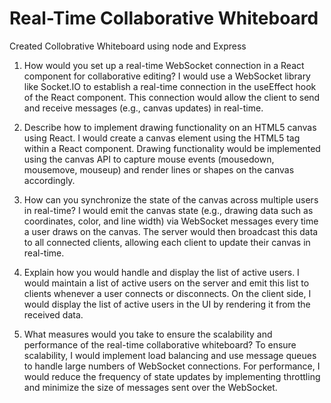# Real-Time Collaborative Whiteboard
 Created Collobrative Whiteboard using node and Express

1. How would you set up a real-time WebSocket connection in a React component for collaborative editing?
I would use a WebSocket library like Socket.IO to establish a real-time connection in the useEffect hook of the React component. This connection would allow the client to send and receive messages (e.g., canvas updates) in real-time.

2. Describe how to implement drawing functionality on an HTML5 canvas using React.
I would create a canvas element using the HTML5 <canvas> tag within a React component. Drawing functionality would be implemented using the canvas API to capture mouse events (mousedown, mousemove, mouseup) and render lines or shapes on the canvas accordingly.

3. How can you synchronize the state of the canvas across multiple users in real-time?
I would emit the canvas state (e.g., drawing data such as coordinates, color, and line width) via WebSocket messages every time a user draws on the canvas. The server would then broadcast this data to all connected clients, allowing each client to update their canvas in real-time.

4. Explain how you would handle and display the list of active users.
I would maintain a list of active users on the server and emit this list to clients whenever a user connects or disconnects. On the client side, I would display the list of active users in the UI by rendering it from the received data.

5. What measures would you take to ensure the scalability and performance of the real-time collaborative whiteboard?
To ensure scalability, I would implement load balancing and use message queues to handle large numbers of WebSocket connections. For performance, I would reduce the frequency of state updates by implementing throttling and minimize the size of messages sent over the WebSocket.
